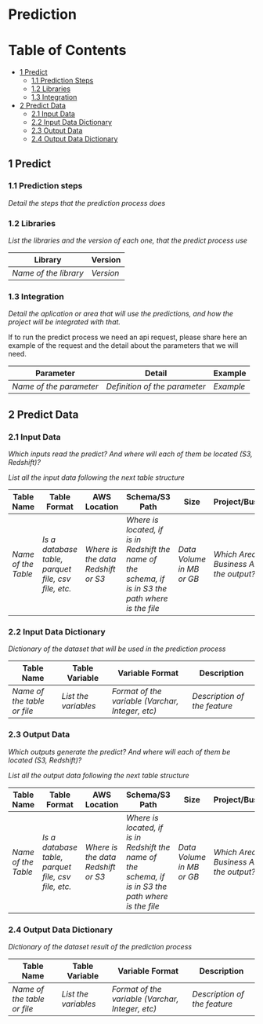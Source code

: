 # Prediction

# Table of Contents

+ [1 Predict](#1-predict)
  + [1.1 Prediction Steps](#11-prediction-steps)
  + [1.2 Libraries](#12-libraries)
  + [1.3 Integration](#13-integration)
+ [2 Predict Data](#2-predict-data)
  + [2.1 Input Data](#21-input-data)
  + [2.2 Input Data Dictionary](#22-input-data-dictionary)
  + [2.3 Output Data](#23-output-data)
  + [2.4 Output Data Dictionary](#24-output-data-dictionary)

## 1 Predict

### 1.1 Prediction steps

*Detail the steps that the prediction process does*

### 1.2 Libraries
*List the libraries and the version of each one, that the predict process use*

|Library|Version|
|-------|-------|
|*Name of the library*|*Version*|

### 1.3 Integration

*Detail the aplication or area that will use the predictions, and how the project will be integrated with that.*

If to run the predict process we need an api request, please share here an example of the request and the detail about the parameters that we will need.

|Parameter|Detail|Example|
|---------|-------|------|
|*Name of the parameter*|*Definition of the parameter*|*Example*|


## 2 Predict Data

### 2.1 Input Data
*Which inputs read the predict? And where will each of them be located (S3, Redshift)?*

*List all the input data following the next table structure*

|Table Name|Table Format|AWS Location|Schema/S3 Path|Size|Project/BusinessArea|
|---|---|---|---|----|----|
|*Name of the Table*| *Is a database table, parquet file, csv file, etc.*  | *Where is the data Redshift or S3* | *Where is located, if is in Redshift the name of the schema, if is in S3 the path where is the file*|*Data Volume in MB or GB*|*Which Area or Business Area will use the output?*|

### 2.2 Input Data Dictionary
*Dictionary of the dataset that will be used in the prediction process*

|Table Name|Table Variable|Variable Format|Description|
|---|---|---|---|
|*Name of the table or file*|*List the variables*|*Format of the variable (Varchar, Integer, etc)*|*Description of the feature*|
### 2.3 Output Data
*Which outputs generate the predict? And where will each of them be located (S3, Redshift)?*

*List all the output data following the next table structure*

|Table Name|Table Format|AWS Location|Schema/S3 Path|Size|Project/BusinessArea|
|---|---|---|---|----|----|
|*Name of the Table*| *Is a database table, parquet file, csv file, etc.*  | *Where is the data Redshift or S3* | *Where is located, if is in Redshift the name of the schema, if is in S3 the path where is the file*|*Data Volume in MB or GB*|*Which Area or Business Area will use the output?*|

### 2.4 Output Data Dictionary
*Dictionary of the dataset result of the prediction process*

|Table Name|Table Variable|Variable Format|Description|
|---|---|---|---|
|*Name of the table or file*|*List the variables*|*Format of the variable (Varchar, Integer, etc)*|*Description of the feature*|
